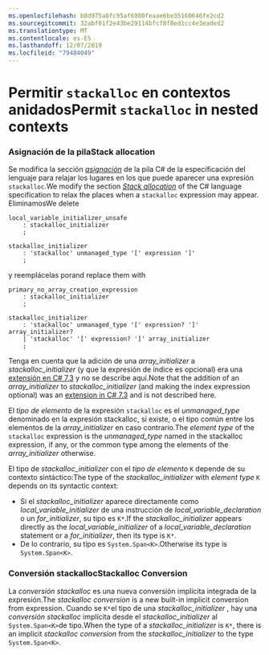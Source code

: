 ```yaml
---
ms.openlocfilehash: b8d975a8fc95af6980feaae6be35160646fe2cd2
ms.sourcegitcommit: 32abf01f2e43be29114bfcf8f8ed1cc4e3eaded2
ms.translationtype: MT
ms.contentlocale: es-ES
ms.lasthandoff: 12/07/2019
ms.locfileid: "79484049"
---
```

# <a name="permit-stackalloc-in-nested-contexts"></a><span data-ttu-id="3a710-101">Permitir `stackalloc` en contextos anidados</span><span class="sxs-lookup"><span data-stu-id="3a710-101">Permit `stackalloc` in nested contexts</span></span>

### <a name="stack-allocation"></a><span data-ttu-id="3a710-102">Asignación de la pila</span><span class="sxs-lookup"><span data-stu-id="3a710-102">Stack allocation</span></span>

<span data-ttu-id="3a710-103">Se modifica la sección [*asignación*](https://github.com/dotnet/csharplang/blob/master/spec/unsafe-code.md#stack-allocation) de la pila C# de la especificación del lenguaje para relajar los lugares en los que puede aparecer una expresión `stackalloc`.</span><span class="sxs-lookup"><span data-stu-id="3a710-103">We modify the section [*Stack allocation*](https://github.com/dotnet/csharplang/blob/master/spec/unsafe-code.md#stack-allocation) of the C# language specification to relax the places when a `stackalloc` expression may appear.</span></span> <span data-ttu-id="3a710-104">Eliminamos</span><span class="sxs-lookup"><span data-stu-id="3a710-104">We delete</span></span>

``` antlr
local_variable_initializer_unsafe
    : stackalloc_initializer
    ;

stackalloc_initializer
    : 'stackalloc' unmanaged_type '[' expression ']'
    ;
```

<span data-ttu-id="3a710-105">y reemplácelas por</span><span class="sxs-lookup"><span data-stu-id="3a710-105">and replace them with</span></span>

``` antlr
primary_no_array_creation_expression
    : stackalloc_initializer
    ;

stackalloc_initializer
    : 'stackalloc' unmanaged_type '[' expression? ']' array_initializer?
    | 'stackalloc' '[' expression? ']' array_initializer
    ;
```

<span data-ttu-id="3a710-106">Tenga en cuenta que la adición de una *array_initializer* a *stackalloc_initializer* (y que la expresión de índice es opcional) era una [extensión en C# 7,3](https://github.com/dotnet/csharplang/blob/master/proposals/csharp-7.3/stackalloc-array-initializers.md) y no se describe aquí.</span><span class="sxs-lookup"><span data-stu-id="3a710-106">Note that the addition of an *array_initializer* to *stackalloc_initializer* (and making the index expression optional) was an [extension in C# 7.3](https://github.com/dotnet/csharplang/blob/master/proposals/csharp-7.3/stackalloc-array-initializers.md) and is not described here.</span></span>

<span data-ttu-id="3a710-107">El *tipo de elemento* de la expresión `stackalloc` es el *unmanaged_type* denominado en la expresión stackalloc, si existe, o el tipo común entre los elementos de la *array_initializer* en caso contrario.</span><span class="sxs-lookup"><span data-stu-id="3a710-107">The *element type* of the `stackalloc` expression is the *unmanaged_type* named in the stackalloc expression, if any, or the common type among the elements of the *array_initializer* otherwise.</span></span>

<span data-ttu-id="3a710-108">El tipo de *stackalloc_initializer* con el *tipo de elemento* `K` depende de su contexto sintáctico:</span><span class="sxs-lookup"><span data-stu-id="3a710-108">The type of the *stackalloc_initializer* with *element type* `K` depends on its syntactic context:</span></span>
- <span data-ttu-id="3a710-109">Si el *stackalloc_initializer* aparece directamente como *local_variable_initializer* de una instrucción de *local_variable_declaration* o un *for_initializer*, su tipo es `K*`.</span><span class="sxs-lookup"><span data-stu-id="3a710-109">If the *stackalloc_initializer* appears directly as the *local_variable_initializer* of a *local_variable_declaration* statement or a *for_initializer*, then its type is `K*`.</span></span>
- <span data-ttu-id="3a710-110">De lo contrario, su tipo es `System.Span<K>`.</span><span class="sxs-lookup"><span data-stu-id="3a710-110">Otherwise its type is `System.Span<K>`.</span></span>

### <a name="stackalloc-conversion"></a><span data-ttu-id="3a710-111">Conversión stackalloc</span><span class="sxs-lookup"><span data-stu-id="3a710-111">Stackalloc Conversion</span></span>

<span data-ttu-id="3a710-112">La *conversión stackalloc* es una nueva conversión implícita integrada de la expresión.</span><span class="sxs-lookup"><span data-stu-id="3a710-112">The *stackalloc conversion* is a new built-in implicit conversion from expression.</span></span> <span data-ttu-id="3a710-113">Cuando se `K*`el tipo de una *stackalloc_initializer* , hay una *conversión stackalloc* implícita desde el *stackalloc_initializer* al `System.Span<K>`de tipo.</span><span class="sxs-lookup"><span data-stu-id="3a710-113">When the type of a *stackalloc_initializer* is `K*`, there is an implicit *stackalloc conversion* from the *stackalloc_initializer* to the type `System.Span<K>`.</span></span>

